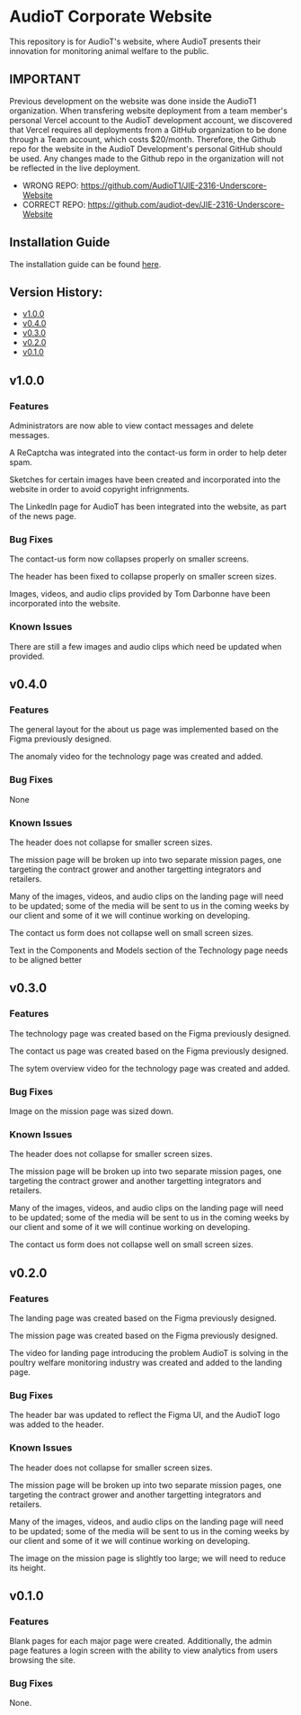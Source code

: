 # AudioT Corporate Website

This repository is for AudioT's website, where AudioT presents their innovation for monitoring animal welfare to the public.

## IMPORTANT
Previous development on the website was done inside the AudioT1 organization. When transfering website deployment from a team member's personal Vercel account to the AudioT development account, we discovered that Vercel requires all deployments from a GitHub organization to be done through a Team account, which costs $20/month. Therefore, the Github repo for the website in the AudioT Development's personal GitHub should be used. Any changes made to the Github repo in the organization will not be reflected in the live deployment.
* WRONG REPO: https://github.com/AudioT1/JIE-2316-Underscore-Website
* CORRECT REPO: https://github.com/audiot-dev/JIE-2316-Underscore-Website

## Installation Guide
The installation guide can be found [here](/InstallGuide.md).

## Version History:

* [v1.0.0](#v100)
* [v0.4.0](#v040)
* [v0.3.0](#v030)
* [v0.2.0](#v020)
* [v0.1.0](#v010)

## v1.0.0

### Features

Administrators are now able to view contact messages and delete messages.

A ReCaptcha was integrated into the contact-us form in order to help deter spam.

Sketches for certain images have been created and incorporated into the website in order to avoid copyright infrignments. 

The LinkedIn page for AudioT has been integrated into the website, as part of the news page.

### Bug Fixes
The contact-us form now collapses properly on smaller screens.

The header has been fixed to collapse properly on smaller screen sizes.

Images, videos, and audio clips provided by Tom Darbonne have been incorporated into the website.

### Known Issues

There are still a few images and audio clips which need be updated when provided.


## v0.4.0

### Features

The general layout for the about us page was implemented based on the Figma previously designed.

The anomaly video for the technology page was created and added.

### Bug Fixes

None

### Known Issues

The header does not collapse for smaller screen sizes.

The mission page will be broken up into two separate mission pages, one targeting the contract grower and another targetting integrators and retailers.

Many of the images, videos, and audio clips on the landing page will need to be updated; some of the media will be sent to us in the coming weeks by our client and some of it we will continue working on developing.

The contact us form does not collapse well on small screen sizes.

Text in the Components and Models section of the Technology page needs to be aligned better

## v0.3.0

### Features

The technology page was created based on the Figma previously designed.

The contact us page was created based on the Figma previously designed.

The sytem overview video for the technology page was created and added.

### Bug Fixes

Image on the mission page was sized down.

### Known Issues

The header does not collapse for smaller screen sizes.

The mission page will be broken up into two separate mission pages, one targeting the contract grower and another targetting integrators and retailers.

Many of the images, videos, and audio clips on the landing page will need to be updated; some of the media will be sent to us in the coming weeks by our client and some of it we will continue working on developing.

The contact us form does not collapse well on small screen sizes.

## v0.2.0

### Features

The landing page was created based on the Figma previously designed.

The mission page was created based on the Figma previously designed.

The video for landing page introducing the problem AudioT is solving in the poultry welfare monitoring industry was created and added to the landing page.

### Bug Fixes

The header bar was updated to reflect the Figma UI, and the AudioT logo was added to the header.

### Known Issues

The header does not collapse for smaller screen sizes.

The mission page will be broken up into two separate mission pages, one targeting the contract grower and another targetting integrators and retailers.

Many of the images, videos, and audio clips on the landing page will need to be updated; some of the media will be sent to us in the coming weeks by our client and some of it we will continue working on developing.

The image on the mission page is slightly too large; we will need to reduce its height.

## v0.1.0

### Features

Blank pages for each major page were created. Additionally, the admin page features a login screen with the ability to view analytics from users browsing the site.

### Bug Fixes

None.
